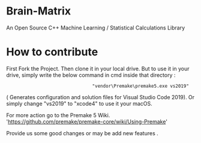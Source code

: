 # Brain-Matrix
An Open Source C++ Machine Learning / Statistical Calculations Library

# How to contribute
First Fork the Project.
Then clone it in your local drive.
But to use it in your drive, simply write the below command in cmd inside that directory :

                                    "vendor\Premake\premake5.exe vs2019" 

( Generates configuration and solution files for Visual Studio Code 2019).
Or simply change "vs2019" to "xcode4" to use it your macOS. 

For more action go to the Premake 5 Wiki. 'https://github.com/premake/premake-core/wiki/Using-Premake'

Provide us some good changes or may be add new features .


